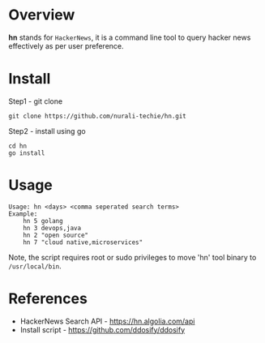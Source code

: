 # Overview
**hn** stands for `HackerNews`, it is a command line tool to query hacker news effectively as per user preference.

# Install
Step1 - git clone
```
git clone https://github.com/nurali-techie/hn.git
```

Step2 - install using go
```
cd hn
go install
```

# Usage
```
Usage: hn <days> <comma seperated search terms>
Example:
	hn 5 golang
	hn 3 devops,java
	hn 2 "open source"
	hn 7 "cloud native,microservices"
```

Note, the script requires root or sudo privileges to move 'hn' tool binary to `/usr/local/bin`.


# References
- HackerNews Search API - https://hn.algolia.com/api
- Install script - https://github.com/ddosify/ddosify
